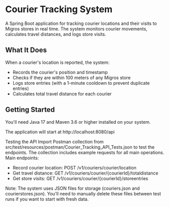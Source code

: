 # Courier Tracking System

A Spring Boot application for tracking courier locations and their visits to Migros stores in real time. The system monitors courier movements, calculates travel distances, and logs store visits.

## What It Does

When a courier's location is reported, the system:
- Records the courier's position and timestamp
- Checks if they are within 100 meters of any Migros store
- Logs store entries (with a 1-minute cooldown to prevent duplicate entries)
- Calculates total travel distance for each courier

## Getting Started

You'll need Java 17 and Maven 3.6 or higher installed on your system.

The application will start at http://localhost:8080/api

Testing the API
Import Postman collection from src/test/resources/postman/Courier_Tracking_API_Tests.json to test the endpoints. The collection includes example requests for all main operations.
Main endpoints:

- Record courier location: POST /v1/couriers/courier/location
- Get travel distance: GET /v1/couriers/courier/{courierId}/totaldistance
- Get store visits: GET /v1/couriers/courier/{courierId}/storeentries

Note: The system uses JSON files for storage (couriers.json and courierstores.json). You'll need to manually delete these files between test runs if you want to start with fresh data.